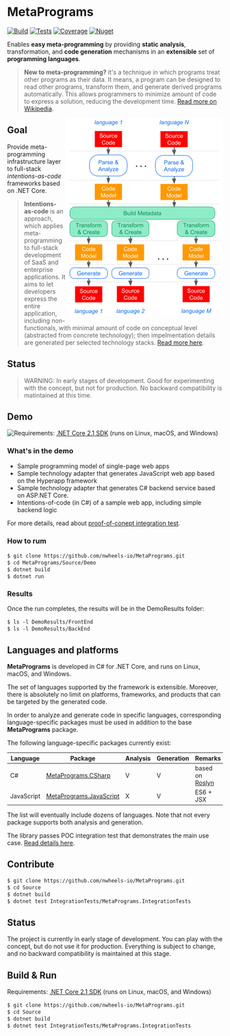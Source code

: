 MetaPrograms
=====

[![Build](https://img.shields.io/appveyor/ci/felix-b/metaprograms/master.svg)](https://ci.appveyor.com/project/felix-b/metaprograms)
[![Tests](https://img.shields.io/appveyor/tests/felix-b/metaprograms/master.svg)](https://ci.appveyor.com/project/felix-b/metaprograms)
[![Coverage](https://img.shields.io/codecov/c/github/nwheels-io/metaprograms/master.svg)](https://codecov.io/gh/nwheels-io/MetaPrograms)
[![Nuget](https://img.shields.io/nuget/vpre/MetaPrograms.svg)](http://www.nuget.org/packages/MetaPrograms/)

Enables **easy meta-programming** by providing **static analysis**, transformation, and **code generation** mechanisms in an **extensible** set of **programming languages**.

> **New to meta-programming?** it's a technique in which programs treat other programs as their data. It means, a program can be designed to read other programs, transform them, and generate derived programs automatically. This allows programmers to minimize amount of code to express a solution, reducing the development time. [Read more on Wikipedia](https://en.wikipedia.org/wiki/Metaprogramming).

<img align="right" width="367" height="463" src="Docs/concept-flow-narrow.png">

## Goal

Provide meta-programming infrastructure layer to full-stack _intentions-as-code_ frameworks based on .NET Core.

> **Intentions-as-code** is an approach, which applies meta-programming to full-stack development of SaaS and enterprise applications. It aims to let developers express the entire application, including non-functionals, with minimal amount of code on conceptual level (abstracted from concrete technology); then impelmentation details are generated per selected technology stacks. [Read more here](Docs/intentions-as-code.md).

## Status

> WARNING: In early stages of development. Good for experimenting with the concept,  but not for production. No backward compatibility is matintained at this time. 

## Demo

<img src="Docs/concept-poc.png" align="left" />

Requirements: [.NET Core 2.1 SDK](https://www.microsoft.com/net/download/dotnet-core/2.1) (runs on Linux, macOS, and Windows)

### What's in the demo

- Sample programming model of single-page web apps 
- Sample technology adapter that generates JavaScript web app based on the Hyperapp framework 
- Sample technology adapter that generates C# backend service based on ASP.NET Core.
- Intentions-of-code (in C#) of a sample web app, including simple backend logic 

For more details, read about [proof-of-conept integration test](Docs/poc.md).

### How to rum

```
$ git clone https://github.com/nwheels-io/MetaPrograms.git
$ cd MetaPrograms/Source/Demo
$ dotnet build
$ dotnet run
```

### Results

Once the run completes, the results will be in the DemoResults folder:

```
$ ls -l DemoResults/FrontEnd
$ ls -l DemoResults/BackEnd
```





## Languages and platforms

**MetaPrograms** is developed in C# for .NET Core, and runs on Linux, macOS, and Windows. 

The set of languages supported by the framework is extensible. Moreover, there is absolutely no limit on platforms, frameworks, and products that can be targeted by the generated code.

In order to analyze and generate code in specific languages, corresponding language-specific packages must be used in addition to the base **MetaPrograms** package. 

The following language-specific packages currently exist:

Language|Package|Analysis|Generation|Remarks
---|---|---|---|---
C#|[MetaPrograms.CSharp](Source/MetaPrograms.CSharp)|V|V|based on [Roslyn](https://github.com/dotnet/roslyn)
JavaScript|[MetaPrograms.JavaScript](Source/MetaPrograms.JavaScript)|X|V|ES6 + JSX

The list will eventually include dozens of languages. Note that not every package supports both analysis and generation.

The library passes POC integration test that demonstrates the main use case. [Read details here](Docs/poc.md).

## Contribute

```
$ git clone https://github.com/nwheels-io/MetaPrograms.git
$ cd Source
$ dotnet build
$ dotnet test IntegrationTests/MetaPrograms.IntegrationTests
```


## Status

The project is currently in early stage of development. You can play with the concept, but do not use it for production. Everything is subject to change, and no backward compatibility is maintained at this stage.  

## Build & Run

Requirements: [.NET Core 2.1 SDK](https://www.microsoft.com/net/download/dotnet-core/2.1) (runs on Linux, macOS, and Windows)

```
$ git clone https://github.com/nwheels-io/MetaPrograms.git
$ cd Source
$ dotnet build
$ dotnet test IntegrationTests/MetaPrograms.IntegrationTests
```
